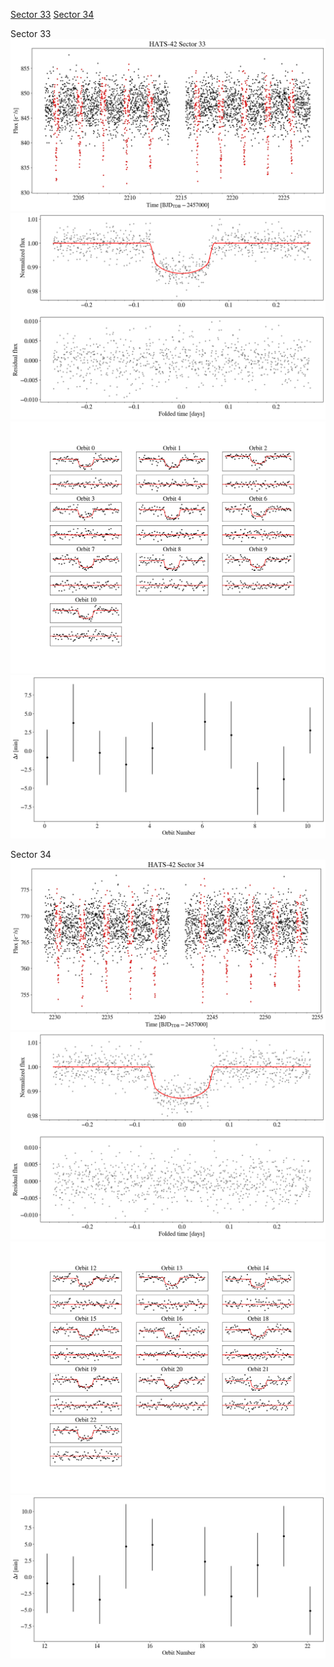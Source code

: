 [Sector 33](#sector33)
[Sector 34](#sector34)

<a name = "sector33"></a>
Sector 33
![alt text](/tt/HATS-42_Sector_33/HATS-42_Sector_33_a_TimeSeries.png)
![alt text](/tt/HATS-42_Sector_33/HATS-42_Sector_33_b_FoldedLightCurve.png)
![alt text](/tt/HATS-42_Sector_33/HATS-42_Sector_33_b_IndividualTransitsWithFit.png)
![alt text](/tt/HATS-42_Sector_33/HATS-42_Sector_33_c_TimingResiduals.png)

<a name = "sector34"></a>
Sector 34
![alt text](/tt/HATS-42_Sector_34/HATS-42_Sector_34_a_TimeSeries.png)
![alt text](/tt/HATS-42_Sector_34/HATS-42_Sector_34_b_FoldedLightCurve.png)
![alt text](/tt/HATS-42_Sector_34/HATS-42_Sector_34_b_IndividualTransitsWithFit.png)
![alt text](/tt/HATS-42_Sector_34/HATS-42_Sector_34_c_TimingResiduals.png)

